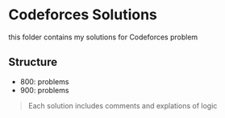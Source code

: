 # Codeforces Solutions 

this folder contains my solutions for Codeforces problem

## Structure
- 800: problems 
- 900: problems

> Each solution includes comments and explations of logic
